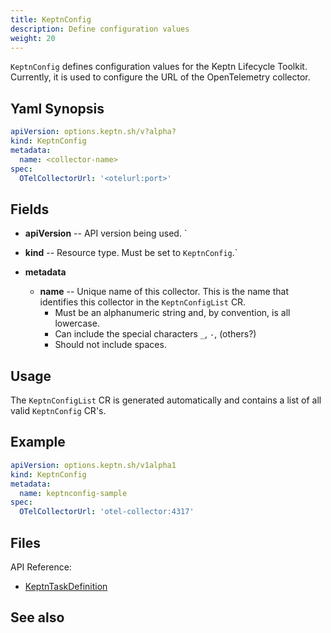 ```yaml
---
title: KeptnConfig
description: Define configuration values
weight: 20
---
```


`KeptnConfig` defines configuration values for the Keptn Lifecycle Toolkit.
Currently, it is used to configure the URL of the OpenTelemetry collector.

## Yaml Synopsis

```yaml
apiVersion: options.keptn.sh/v?alpha?
kind: KeptnConfig
metadata:
  name: <collector-name>
spec:
  OTelCollectorUrl: '<otelurl:port>'
```

## Fields

* **apiVersion** -- API version being used.
`
* **kind** -- Resource type.
   Must be set to `KeptnConfig`.`

* **metadata**
  * **name** -- Unique name of this collector.
    This is the name that identifies this collector
    in the `KeptnConfigList` CR.
    * Must be an alphanumeric string and, by convention, is all lowercase.
    * Can include the special characters `_`, `-`, (others?)
    * Should not include spaces.

## Usage

The `KeptnConfigList` CR is generated automatically
and contains a list of all valid `KeptnConfig` CR's.

## Example

```yaml
apiVersion: options.keptn.sh/v1alpha1
kind: KeptnConfig
metadata:
  name: keptnconfig-sample
spec:
  OTelCollectorUrl: 'otel-collector:4317'
```

## Files

API Reference:

* [KeptnTaskDefinition](../crd-ref/lifecycle/v1alpha3/_index.md#keptntaskdefinition)

## See also
